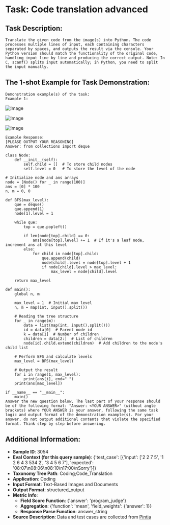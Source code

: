 # Task: Code translation advanced

## Task Description:

```
Translate the given code from the image(s) into Python. The code processes multiple lines of input, each containing characters separated by spaces, and outputs the result via the console. Your Python version should match the functionality of the original code, handling input line by line and producing the correct output. Note: In C, scanf() splits input automatically; in Python, you need to split the input manually.
```

## The 1-shot Example for Task Demonstration:

```
Demonstration example(s) of the task:
Example 1:
```

![Image](01_1.png)

![Image](01_2.png)

![Image](01_3.png)

```
Example Response:
[PLEASE OUTPUT YOUR REASONING]
Answer: from collections import deque

class Node:
    def __init__(self):
        self.child = []  # To store child nodes
        self.level = 0   # To store the level of the node

# Initialize node and ans arrays
node = [Node() for _ in range(100)]
ans = [0] * 100
n, m = 0, 0

def BFS(max_level):
    que = deque()
    que.append(1)
    node[1].level = 1

    while que:
        top = que.popleft()

        if len(node[top].child) == 0:
            ans[node[top].level] += 1  # If it's a leaf node, increment ans at this level
        else:
            for child in node[top].child:
                que.append(child)
                node[child].level = node[top].level + 1
                if node[child].level > max_level:
                    max_level = node[child].level

    return max_level

def main():
    global n, m

    max_level = 1  # Initial max level
    n, m = map(int, input().split())

    # Reading the tree structure
    for _ in range(m):
        data = list(map(int, input().split()))
        id = data[0]  # Parent node id
        k = data[1]  # Number of children
        children = data[2:]  # List of children
        node[id].child.extend(children)  # Add children to the node's child list

    # Perform BFS and calculate levels
    max_level = BFS(max_level)

    # Output the result
    for i in range(1, max_level):
        print(ans[i], end=" ")
    print(ans[max_level])

if __name__ == "__main__":
    main()
Answer the new question below. The last part of your response should be of the following format: "Answer: <YOUR ANSWER>" (without angle brackets) where YOUR ANSWER is your answer, following the same task logic and output format of the demonstration example(s). For your answer, do not output additional contents that violate the specified format. Think step by step before answering.
```

## Additional Information:

- **Sample ID**: 3054
- **Eval Context (for this query sample)**: {'test_case': [{'input': ['2 2 7 5', '1 2 6 4 3 534 2', '3 4 5 6 7'], 'expected': '08:07\n08:06\n08:10\n17:00\nSorry'}]}
- **Taxonomy Tree Path**: Coding;Code_Translation
- **Application**: Coding
- **Input Format**: Text-Based Images and Documents
- **Output Format**: structured_output
- **Metric Info**:
  - **Field Score Function**: {'answer': 'program_judge'}
  - **Aggregation**: {'function': 'mean', 'field_weights': {'answer': 1}}
  - **Response Parse Function**: answer_string
- **Source Description**: Data and test cases are collected from [Pintia](https://pintia.cn)
